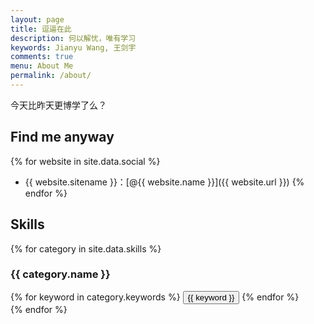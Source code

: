 ```yaml
---
layout: page
title: 逗逼在此
description: 何以解忧，唯有学习
keywords: Jianyu Wang, 王剑宇
comments: true
menu: About Me
permalink: /about/
---
```


今天比昨天更博学了么？

## Find me anyway

{% for website in site.data.social %}
* {{ website.sitename }}：[@{{ website.name }}]({{ website.url }})
{% endfor %}

## Skills

{% for category in site.data.skills %}
### {{ category.name }}
<div class="btn-inline">
{% for keyword in category.keywords %}
<button class="btn btn-outline" type="button">{{ keyword }}</button>
{% endfor %}
</div>
{% endfor %}

